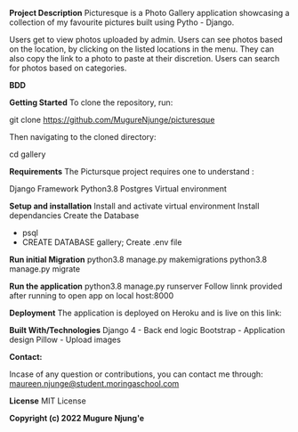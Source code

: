 **Project Description**
Picturesque is a Photo Gallery application showcasing a collection of my favourite pictures built using Pytho - Django.

Users get to view photos uploaded by admin.
Users can see photos based on the location, by clicking on the listed locations in the menu.
They can also copy the link to a photo to paste at their discretion.
Users can search for photos based on categories.

**BDD**


**Getting Started**
To clone the repository, run:

git clone https://github.com/MugureNjunge/picturesque

Then navigating to the cloned directory:

cd gallery

**Requirements**
The Pictursque project requires one to understand :

Django Framework
Python3.8
Postgres
Virtual environment

**Setup and installation**
Install and activate virtual environment
Install dependancies
Create the Database
- psql
- CREATE DATABASE gallery;
Create .env file

**Run initial Migration**
python3.8 manage.py makemigrations 
python3.8 manage.py migrate

**Run the application**
python3.8 manage.py runserver
Follow linnk provided after running to open app on local host:8000

**Deployment**
The application is deployed on Heroku and is live on this link:


**Built With/Technologies**
Django 4 - Back end logic
Bootstrap - Application design
Pillow - Upload images

**Contact:**

Incase of any question or contributions, you can contact me through: maureen.njunge@student.moringaschool.com


**License**
MIT License 

**Copyright (c) 2022 Mugure Njung'e**